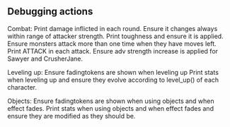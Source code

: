 Debugging actions
-----------------

Combat:
Print damage inflicted in each round. Ensure it changes always within range of attacker strength.
Print toughness and ensure it is applied.
Ensure monsters attack more than one time when they have moves left. Print ATTACK in each attack.
Ensure adv strength increase is applied for Sawyer and CrusherJane.

Leveling up:
Ensure fadingtokens are shown when leveling up
Print stats when leveling up and ensure they evolve according to level_up() of each character.

Objects:
Ensure fadingtokens are shown when using objects and when effect fades.
Print stats when using objects and when effect fades and ensure they are modified as they should be.
